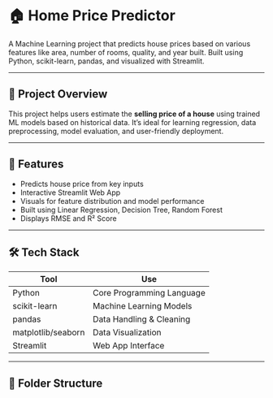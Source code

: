 # 🏠 Home Price Predictor

A Machine Learning project that predicts house prices based on various features like area, number of rooms, quality, and year built. Built using Python, scikit-learn, pandas, and visualized with Streamlit.

---

## 📌 Project Overview

This project helps users estimate the **selling price of a house** using trained ML models based on historical data. It’s ideal for learning regression, data preprocessing, model evaluation, and user-friendly deployment.

---

## 🚀 Features

- Predicts house price from key inputs
- Interactive Streamlit Web App
- Visuals for feature distribution and model performance
- Built using Linear Regression, Decision Tree, Random Forest
- Displays RMSE and R² Score

---

## 🛠 Tech Stack

| Tool            | Use                       |
|-----------------|----------------------------|
| Python          | Core Programming Language  |
| scikit-learn    | Machine Learning Models     |
| pandas          | Data Handling & Cleaning    |
| matplotlib/seaborn | Data Visualization     |
| Streamlit       | Web App Interface           |

---

## 📂 Folder Structure

